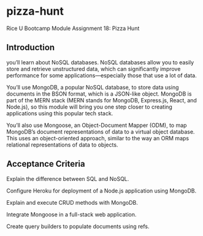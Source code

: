 # pizza-hunt
Rice U Bootcamp Module Assignment 18: Pizza Hunt

## Introduction

you’ll learn about NoSQL databases. NoSQL databases allow you to easily store and retrieve unstructured data, which can significantly improve performance for some applications—especially those that use a lot of data.

You’ll use MongoDB, a popular NoSQL database, to store data using documents in the BSON format, which is a JSON-like object. MongoDB is part of the MERN stack (MERN stands for MongoDB, Express.js, React, and Node.js), so this module will bring you one step closer to creating applications using this popular tech stack.

You’ll also use Mongoose, an Object-Document Mapper (ODM), to map MongoDB’s document representations of data to a virtual object database. This uses an object-oriented approach, similar to the way an ORM maps relational representations of data to objects.

## Acceptance Criteria

Explain the difference between SQL and NoSQL.

Configure Heroku for deployment of a Node.js application using MongoDB.

Explain and execute CRUD methods with MongoDB.

Integrate Mongoose in a full-stack web application.

Create query builders to populate documents using refs.